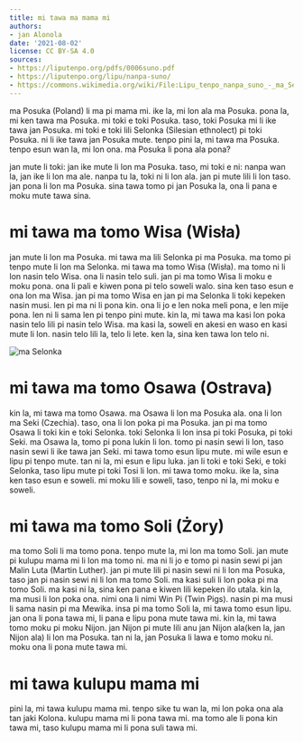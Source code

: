 ```yaml
---
title: mi tawa ma mama mi
authors:
- jan Alonola
date: '2021-08-02'
license: CC BY-SA 4.0
sources:
- https://liputenpo.org/pdfs/0006suno.pdf
- https://liputenpo.org/lipu/nanpa-suno/
- https://commons.wikimedia.org/wiki/File:Lipu_tenpo_nanpa_suno_-_ma_Selonka.png
---
```


ma Posuka (Poland) li ma pi mama mi. ike la, mi lon ala ma Posuka. pona la, mi ken tawa ma Posuka. mi toki e toki Posuka. taso, toki Posuka mi li ike tawa jan Posuka. mi toki e toki lili Selonka (Silesian ethnolect) pi toki Posuka. ni li ike tawa jan Posuka mute. tenpo pini la, mi tawa ma Posuka. tenpo esun wan la, mi lon ona. ma Posuka li pona ala pona?

jan mute li toki: jan ike mute li lon ma Posuka. taso, mi toki e ni: nanpa wan la, jan ike li lon ma ale. nanpa tu la, toki ni li lon ala. jan pi mute lili li lon taso. jan pona li lon ma Posuka. sina tawa tomo pi jan Posuka la, ona li pana e moku mute tawa sina.

# mi tawa ma tomo Wisa (Wisła)

jan mute li lon ma Posuka. mi tawa ma lili Selonka pi ma Posuka. ma tomo pi tenpo mute li lon ma Selonka. mi tawa ma tomo Wisa (Wisła). ma tomo ni li lon nasin telo Wisa. ona li nasin telo suli. jan pi ma tomo Wisa li moku e moku pona. ona li pali e kiwen pona pi telo soweli walo. sina ken taso esun e ona lon ma Wisa. jan pi ma tomo Wisa en jan pi ma Selonka li toki kepeken nasin musi. len pi ma ni li pona kin. ona li jo e len noka meli pona, e len mije pona. len ni li sama len pi tenpo pini mute. kin la, mi tawa ma kasi lon poka nasin telo lili pi nasin telo Wisa. ma kasi la, soweli en akesi en waso en kasi mute li lon. nasin telo lili la, telo li lete. ken la, sina ken tawa lon telo ni.

![ma Selonka](https://upload.wikimedia.org/wikipedia/commons/e/e4/Lipu_tenpo_nanpa_suno_-_ma_Selonka.png)

# mi tawa ma tomo Osawa (Ostrava)

kin la, mi tawa ma tomo Osawa. ma Osawa li lon ma Posuka ala. ona li lon ma Seki (Czechia). taso, ona li lon poka pi ma Posuka. jan pi ma tomo Osawa li toki kin e toki Selonka. toki Selonka li lon insa pi toki Posuka, pi toki Seki. ma Osawa la, tomo pi pona lukin li lon. tomo pi nasin sewi li lon, taso nasin sewi li ike tawa jan Seki. mi tawa tomo esun lipu mute. mi wile esun e lipu pi tenpo mute. tan ni la, mi esun e lipu luka. jan li toki e toki Seki, e toki Selonka, taso lipu mute pi toki Tosi li lon. mi tawa tomo moku. ike la, sina ken taso esun e soweli. mi moku lili e soweli, taso, tenpo ni la, mi moku e soweli.

# mi tawa ma tomo Soli (Żory)

ma tomo Soli li ma tomo pona. tenpo mute la, mi lon ma tomo Soli. jan mute pi kulupu mama mi li lon ma tomo ni. ma ni li jo e tomo pi nasin sewi pi jan Malin Luta (Martin Luther). jan pi mute lili pi nasin sewi ni li lon ma Posuka, taso jan pi nasin sewi ni li lon ma tomo Soli. ma kasi suli li lon poka pi ma tomo Soli. ma kasi ni la, sina ken pana e kiwen lili kepeken ilo utala. kin la, ma musi li lon poka ona. nimi ona li nimi Win Pi (Twin Pigs). nasin pi ma musi li sama nasin pi ma Mewika. insa pi ma tomo Soli la, mi tawa tomo esun lipu. jan ona li pona tawa mi, li pana e lipu pona mute tawa mi. kin la, mi tawa tomo moku pi moku Nijon. jan Nijon pi mute lili anu jan Nijon ala(ken la, jan Nijon ala) li lon ma Posuka. tan ni la, jan Posuka li lawa e tomo moku ni. moku ona li pona mute tawa mi.

# mi tawa kulupu mama mi

pini la, mi tawa kulupu mama mi. tenpo sike tu wan la, mi lon poka ona ala tan jaki Kolona. kulupu mama mi li pona tawa mi. ma tomo ale li pona kin tawa mi, taso kulupu mama mi li pona suli tawa mi.